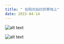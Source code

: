 ```yaml
---
title: " 在阳光灿烂的草地上"
date: 2015-04-14
---
```


![alt text](https://github.com/pku-accordion/pku-accordion.github.io/raw/77f042ef77f64bc522f6c7f0b22336c723e51bcf/assets/files/1/part1.jpg "jpg score")

![alt text](https://github.com/pku-accordion/pku-accordion.github.io/raw/77f042ef77f64bc522f6c7f0b22336c723e51bcf/assets/files/1/part2.jpg "jpg score")


